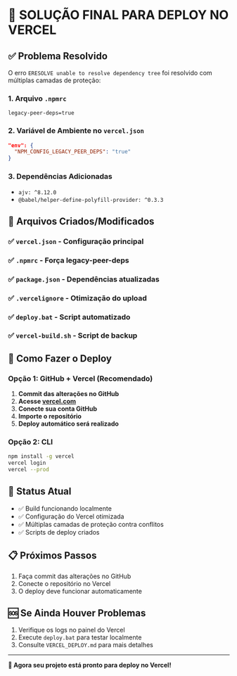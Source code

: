 # 🚀 SOLUÇÃO FINAL PARA DEPLOY NO VERCEL

## ✅ Problema Resolvido

O erro `ERESOLVE unable to resolve dependency tree` foi resolvido com múltiplas camadas de proteção:

### 1. **Arquivo `.npmrc`**
```
legacy-peer-deps=true
```

### 2. **Variável de Ambiente no `vercel.json`**
```json
"env": {
  "NPM_CONFIG_LEGACY_PEER_DEPS": "true"
}
```

### 3. **Dependências Adicionadas**
- `ajv: ^8.12.0`
- `@babel/helper-define-polyfill-provider: ^0.3.3`

## 📁 Arquivos Criados/Modificados

### ✅ `vercel.json` - Configuração principal
### ✅ `.npmrc` - Força legacy-peer-deps
### ✅ `package.json` - Dependências atualizadas
### ✅ `.vercelignore` - Otimização do upload
### ✅ `deploy.bat` - Script automatizado
### ✅ `vercel-build.sh` - Script de backup

## 🔄 Como Fazer o Deploy

### Opção 1: GitHub + Vercel (Recomendado)
1. **Commit das alterações no GitHub**
2. **Acesse [vercel.com](https://vercel.com)**
3. **Conecte sua conta GitHub**
4. **Importe o repositório**
5. **Deploy automático será realizado**

### Opção 2: CLI
```bash
npm install -g vercel
vercel login
vercel --prod
```

## 🎯 Status Atual
- ✅ Build funcionando localmente
- ✅ Configuração do Vercel otimizada
- ✅ Múltiplas camadas de proteção contra conflitos
- ✅ Scripts de deploy criados

## 📋 Próximos Passos
1. Faça commit das alterações no GitHub
2. Conecte o repositório no Vercel
3. O deploy deve funcionar automaticamente

## 🆘 Se Ainda Houver Problemas
1. Verifique os logs no painel do Vercel
2. Execute `deploy.bat` para testar localmente
3. Consulte `VERCEL_DEPLOY.md` para mais detalhes

---
**🎉 Agora seu projeto está pronto para deploy no Vercel!**
